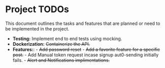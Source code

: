 # Project TODOs

This document outlines the tasks and features that are planned or need to be implemented in the project.

- **Testing:** Implement end to end tests using mocking.
- **Dockerization:** ~~Containerize the API.~~
- **Features:**: 
                - ~~Add password reset~~
                - ~~Add a favorite feature for a specific post.~~
                - Add Manual token request incase signup aut0-sending initially fails.
                - ~~Alert and Notifications implimentations.~~